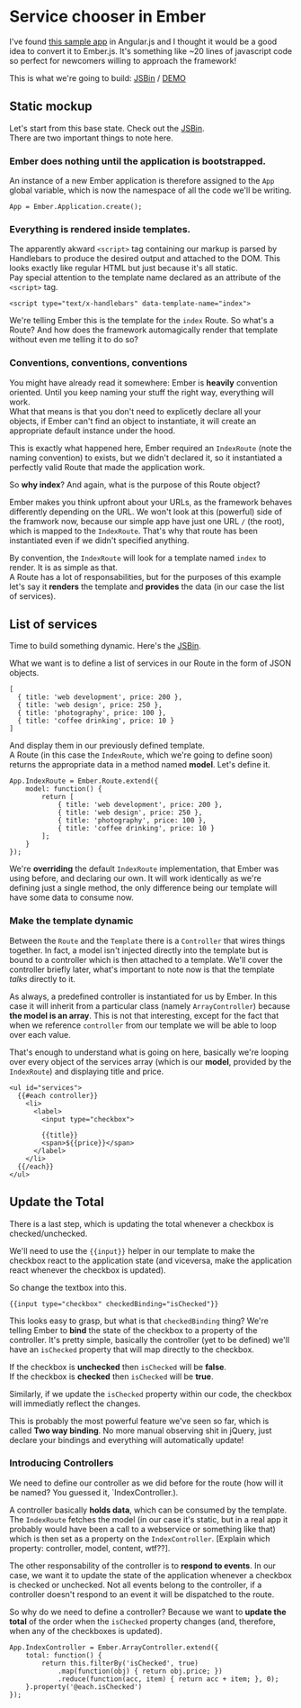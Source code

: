 # Service chooser in Ember

I've found [this sample app](http://tutorialzine.com/2013/05/quick-tip-convert-backbone-to-angularjs/) in Angular.js and I thought it would be a good idea to convert it to Ember.js. It's something like ~20 lines of javascript code so perfect for newcomers willing to approach the framework!

This is what we're going to build: [JSBin](http://jsbin.com/oNUfeTe/1/edit?html,js) / [DEMO](http://jsbin.com/oNUfeTe/1)


## Static mockup
Let's start from this base state. Check out the [JSBin](http://jsbin.com/oNUfeTe/3/edit?html,js).  
There are two important things to note here.


### Ember does nothing until the application is bootstrapped.

An instance of a new Ember application is therefore assigned to the `App` global variable, which is now the namespace of all the code we'll be writing.

    App = Ember.Application.create();

### Everything is rendered inside templates.

The apparently akward `<script>` tag containing our markup is parsed by Handlebars to produce the desired output and attached to the DOM. This looks exactly like regular HTML but just because it's all static.  
Pay special attention to the template name declared as an attribute of the `<script>` tag.

    <script type="text/x-handlebars" data-template-name="index">

We're telling Ember this is the template for the `index` Route. So what's a Route? And how does the framework automagically render that template without even me telling it to do so?


### Conventions, conventions, conventions

You might have already read it somewhere: Ember is **heavily** convention oriented. Until you keep naming your stuff the right way, everything will work.  
What that means is that you don't need to explicetly declare all your objects, if Ember can't find an object to instantiate, it will create an appropriate default instance under the hood.

This is exactly what happened here, Ember required an `IndexRoute` (note the naming convention) to exists, but we didn't declared it, so it instantiated a perfectly valid Route that made the application work.

So **why index**? And again, what is the purpose of this Route object?

Ember makes you think upfront about your URLs, as the framework behaves differently depending on the URL. We won't look at this (powerful) side of the framwork now, because our simple app have just one URL `/` (the root), which is mapped to the `IndexRoute`. That's why that route has been instantiated even if we didn't specified anything.

By convention, the `IndexRoute` will look for a template named `index` to render. It is as simple as that.  
A Route has a lot of responsabilities, but for the purposes of this example let's say it **renders** the template and **provides** the data (in our case the list of services).


## List of services

Time to build something dynamic. Here's the [JSBin](http://jsbin.com/oNUfeTe/5/edit?html,js).

What we want is to define a list of services in our Route in the form of JSON objects.

    [
      { title: 'web development', price: 200 },
      { title: 'web design', price: 250 },
      { title: 'photography', price: 100 },
      { title: 'coffee drinking', price: 10 }
    ]

And display them in our previously defined template.  
A Route (in this case the `IndexRoute`, which we're going to define soon) returns the appropriate data in a method named **model**. Let's define it.

    App.IndexRoute = Ember.Route.extend({
        model: function() {
            return [
                { title: 'web development', price: 200 },
                { title: 'web design', price: 250 },
                { title: 'photography', price: 100 },
                { title: 'coffee drinking', price: 10 }
            ];
        }
    });

We're **overriding** the default `IndexRoute` implementation, that Ember was using before, and declaring our own. It will work identically as we're defining just a single method, the only difference being our template will have some data to consume now.

### Make the template dynamic

Between the `Route` and the `Template` there is a `Controller` that wires things together. In fact, a model isn't injected directly into the template but is bound to a controller which is then attached to a template. We'll cover the controller briefly later, what's important to note now is that the template *talks* directly to it.

As always, a predefined controller is instantiated for us by Ember. In this case it will inherit from a particular class (namely `ArrayController`) because **the model is an array**. This is not that interesting, except for the fact that when we reference `controller` from our template we will be able to loop over each value.

That's enough to understand what is going on here, basically we're looping over every object of the services array (which is our **model**, provided by the `IndexRoute`) and displaying title and price.


    <ul id="services">
      {{#each controller}}
        <li>
          <label>
            <input type="checkbox">
            
            {{title}}
            <span>${{price}}</span>
          </label>
        </li>
      {{/each}}
    </ul>
    
     
## Update the Total
There is a last step, which is updating the total whenever a checkbox is checked/unchecked.

We'll need to use the `{{input}}` helper in our template to make the checkbox react to the application state (and viceversa, make the application react whenever the checkbox is updated).

So change the textbox into this.

    {{input type="checkbox" checkedBinding="isChecked"}}

This looks easy to grasp, but what is that `checkedBinding` thing? We're telling Ember to **bind** the state of the checkbox to a property of the controller. It's pretty simple, basically the controller (yet to be defined) we'll have an `isChecked` property that will map directly to the checkbox.

If the checkbox is **unchecked** then `isChecked` will be **false**.  
If the checkbox is **checked** then `isChecked` will be **true**.

Similarly, if we update the `isChecked` property within our code, the checkbox will immediatly reflect the changes.

This is probably the most powerful feature we've seen so far, which is called **Two way binding**. No more manual observing shit in jQuery, just declare your bindings and everything will automatically update!


### Introducing Controllers

We need to define our controller as we did before for the route (how will it be named? You guessed it, `IndexController.).

A controller basically **holds data**, which can be consumed by the template. The `IndexRoute` fetches the model (in our case it's static, but in a real app it probably would have been a call to a webservice or something like that) which is then set as a property on the `IndexController`. [Explain which property: controller, model, content, wtf??].

The other responsability of the controller is to **respond to events**. In our case, we want it to update the state of the application whenever a checkbox is checked or unchecked. Not all events belong to the controller, if a controller doesn't respond to an event it will be dispatched to the route.

So why do we need to define a controller? Because we want to **update the total** of the order when the `isChecked` property changes (and, therefore, when any of the checkboxes is updated).

    App.IndexController = Ember.ArrayController.extend({
        total: function() {
            return this.filterBy('isChecked', true)
                .map(function(obj) { return obj.price; })
                .reduce(function(acc, item) { return acc + item; }, 0);
        }.property('@each.isChecked')
    });


